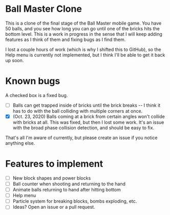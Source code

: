 # Ball Master Clone
This is a clone of the final stage of the Ball Master mobile game. You have 50 balls, and you see how long you can go until one of the bricks hits the bottom level.
This is a work in progress in the sense that I will keep adding features as I think of them and fixing bugs as I find them. 

I lost a couple hours of work (which is why I shifted this to GitHub), so the Help menu is currently not implemented, but I think I'll be able to get it back up soon.

# Known bugs
A checked box is a fixed bug.
- [ ] Balls can get trapped inside of bricks until the brick breaks -- I think it has to do with the ball colliding with multiple corners at once.
- [X] (Oct. 23, 2020) Balls coming at a brick from certain angles won't collide with bricks at all. This was fixed, but then I lost some work. It's an issue with the broad phase collision detection, and should be easy to fix. 

That's all I'm aware of currently, but please create an issue if you notice anything else.

# Features to implement
- [ ] New block shapes and power blocks
- [ ] Ball counter when shooting and returning to the hand
- [ ] Animate balls returning to hand after hitting bottom
- [ ] Help menu
- [ ] Particle system for breaking blocks, bombs exploding, etc.
- [ ] Ideas? Open an issue or a pull request.
